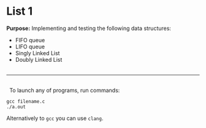 # List 1

**Purpose:** Implementing and testing the following data structures:
- FIFO queue
- LIFO queue
- Singly Linked List
- Doubly Linked List
\
&nbsp;
---
\
&nbsp;
To launch any of programs, run commands:
```
gcc filename.c
./a.out
```
Alternatively to ```gcc``` you can use ```clang```.
